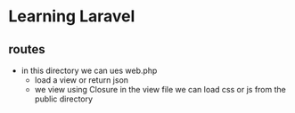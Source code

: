 # Learning Laravel
## routes
- in this directory we can ues web.php 
  - load a view or return json
  - we view using Closure in the view file we can load css or js from the public directory
